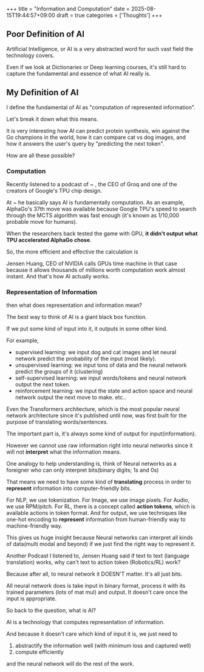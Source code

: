 +++
title = "Information and Computation"
date = 2025-08-15T19:44:57+09:00
draft = true
categories = ['Thoughts']
+++

## Poor Definition of AI

Artificial Intelligence, or AI is a very abstracted word for such vast field the technology covers.

Even if we look at Dictionaries or Deep learning courses, it's still hard to capture the fundamental and essence of what AI really is.


## My Definition of AI

I define the fundamental of AI as "computation of represented information".

Let's break it down what this means.

It is very interesting how AI can predict protein synthesis, win against the Go champions in the world, how it can compare cat vs dog images, and how it answers the user's query by "predicting the next token".

How are all these possible?

### Computation

Recently listened to a podcast of ~ , the CEO of Groq and one of the creators of Google's TPU chip design.

At ~ he basically says AI is fundamentally computation. As an example, AlphaGo's 37th move was available because Google TPU's speed to search through the MCTS algorithm was fast enough (it's known as 1/10,000 probable move for humans).

When the researchers back tested the game with GPU, **it didn't output what TPU accelerated AlphaGo chose**.

So, the more efficient and effective the calculation is

Jensen Huang, CEO of NVIDIA calls GPUs time machine in that case because it allows thousands of millions worth computation work almost instant. And that's how AI actually works.


### Representation of Information

then what does representation and information mean?

The best way to think of AI is a giant black box function.

If we put some kind of input into it, it outputs in some other kind.

For example, 
- supervised learning: we input dog and cat images and let neural network predict the probability of the input (most likely).
- unsupervised learning: we input tons of data and the neural network predict the groups of it (clustering)
- self-supervised learning: we input words/tokens and neural network output the next token.
- reinforcement learning: we input the state and action space and neural network output the next move to make.
etc..

Even the Transformers architecture, which is the most popular neural network architecture since it's published until now, was first built for the purpose of translating words/sentences.

The important part is, it's always some kind of output for input(information).

However we cannot use raw information right into neural networks since it will not **interpret** what the information means.

One analogy to help understanding is, think of Neural networks as a foreigner who can only interpret bits(binary digits; 1s and 0s)

That means we need to have some kind of **translating** process in order to **represent** information into computer-friendly bits.

For NLP, we use tokenization.
For Image, we use image pixels.
For Audio, we use RPM/pitch.
For RL, there is a concept called **action tokens**, which is available actions in token format.
And for output, we use techniques like one-hot encoding to **represent** information from human-friendly way to machine-friendly way.

This gives us huge insight because Neural networks can interpret all kinds of data(multi modal and beyond) if we just find the right way to represent it.

Another Podcast I listened to, Jensen Huang said if text to text (language translation) works, why can't text to action token (Robotics/RL) work?

Because after all, to neural network it DOESN'T matter. It's all just bits.

All neural network does is take input in binary format, process it with its trained parameters (lots of mat mul) and output. It doesn't care once the input is appropriate.


So back to the question, what is AI?

AI is a technology that computes representation of information.

And because it doesn't care which kind of input it is, we just need to
1. abstractify the information well (with minimum loss and captured well)
2. compute efficiently

and the neural network will do the rest of the work.